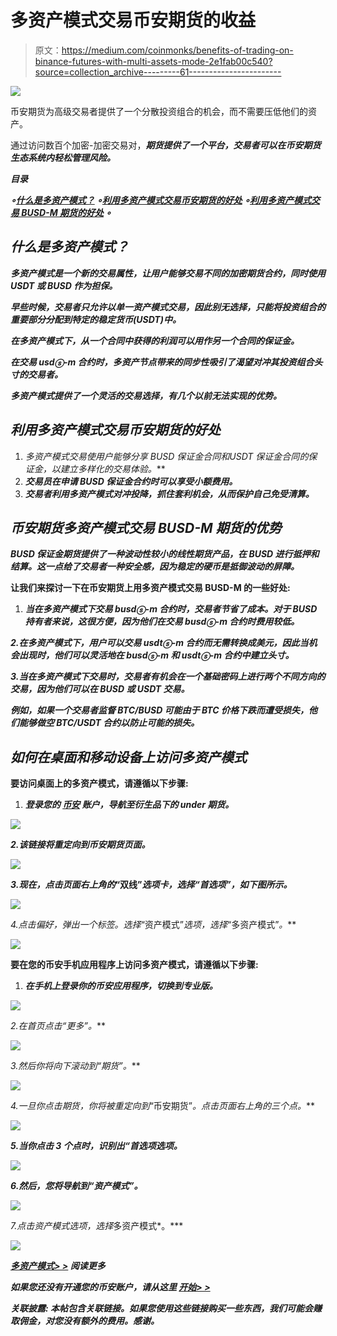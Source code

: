 # 多资产模式交易币安期货的收益

> 原文：<https://medium.com/coinmonks/benefits-of-trading-on-binance-futures-with-multi-assets-mode-2e1fab00c540?source=collection_archive---------61----------------------->

![](img/29e569e397496f7751bf88bb31574724.png)

币安期货为高级交易者提供了一个分散投资组合的机会，而不需要压低他们的资产。

通过访问数百个加密-加密交易对，[](https://accounts.binance.com/en/register?ref=431277160)***期货提供了一个平台，交易者可以在币安期货生态系统内轻松管理风险。***

*****目录*****

***∘[**什么是多资产模式？**](#084b) ***∘***[***利用多资产模式交易币安期货的好处***](#82af) ***∘***[***利用多资产模式交易 BUSD-M 期货的好处***](#f07c) ***∘******

## ***什么是多资产模式？***

***多资产模式是一个新的交易属性，让用户能够交易不同的加密期货合约，同时使用 USDT 或 BUSD 作为担保。***

***早些时候，交易者只允许以单一资产模式交易，因此别无选择，只能将投资组合的重要部分分配到特定的稳定货币(USDT)中。***

***在多资产模式下，从一个合同中获得的利润可以用作另一个合同的保证金。***

***在交易 usdⓢ-m 合约时，多资产节点带来的同步性吸引了渴望对冲其投资组合头寸的交易者。***

***多资产模式提供了一个灵活的交易选择，有几个以前无法实现的优势。***

## ***利用多资产模式交易币安期货的好处***

1.  ***多资产模式交易使用户能够分享 *BUSD 保证金合同*和*USDT 保证金合同*的保证金，以建立多样化的交易体验。***
2.  ***交易员在申请 BUSD 保证金合约时可以享受小额费用。***
3.  ***交易者利用多资产模式对冲投降，抓住套利机会，从而保护自己免受清算。***

## ***币安期货多资产模式交易 BUSD-M 期货的优势***

***BUSD 保证金期货提供了一种波动性较小的线性期货产品，在 BUSD 进行抵押和结算。这一点给了交易者一种安全感，因为稳定的硬币是抵御波动的屏障。***

******让我们来探讨一下在币安期货上用多资产模式交易 BUSD-M 的一些好处:******

1.  ***当在多资产模式下交易 busdⓢ-m 合约时，交易者节省了成本。对于 BUSD 持有者来说，这很方便，因为他们在交易 busdⓢ-m 合约时费用较低。***

***2.在多资产模式下，用户可以交易 usdtⓢ-m 合约而无需转换成美元，因此当机会出现时，他们可以灵活地在 busdⓢ-m 和 usdtⓢ-m 合约中建立头寸。***

***3.当在多资产模式下交易时，交易者有机会在一个基础密码上进行两个不同方向的交易，因为他们可以在 BUSD 或 USDT 交易。***

***例如，如果一个交易者监督 BTC/BUSD 可能由于 BTC 价格下跌而遭受损失，他们能够做空 BTC/USDT 合约以防止可能的损失。***

## ***如何在桌面和移动设备上访问多资产模式***

******要访问桌面上的多资产模式，请遵循以下步骤:******

1.  ***登录您的 [***币安***](https://accounts.binance.com/en/register?ref=431277160) 账户，导航至衍生品下的 under 期货。***

***![](img/931a8cf55d693608403dda0d573f29f4.png)***

***2.该链接将重定向到币安期货页面。***

***![](img/e86a1193b526427df51327356474f1b7.png)***

***3.现在，点击页面右上角的*“双线”*选项卡，选择“首选项”，如下图所示。***

***![](img/70576a8bc3b70d6e55b6714c26e0882a.png)***

***4.点击*偏好*，弹出一个标签。选择*“资产模式”*选项，选择*“多资产模式”*。***

***![](img/1e2a3ab81f01cc6ee065ec0eeece0332.png)***

******要在您的币安手机应用程序上访问多资产模式，请遵循以下步骤:******

1.  ***在手机上登录你的币安应用程序，切换到专业版。***

***![](img/d95c035cfebe6cf43b6328d616a2eddc.png)***

***2.在首页点击*“更多”*。***

***![](img/4441f51587a18449447b1e19b61f1444.png)***

***3.然后你将向下滚动到*“期货”*。***

***![](img/285dd7485f51d2c454b6162a739405b6.png)***

***4.一旦你点击*期货*，你将被重定向到*“币安期货”*。点击页面右上角的三个点。***

***![](img/eccef53d93eb2c3cfcf721bf9d5f14fd.png)***

***5.当你点击 3 个点时，识别出“*首选项*选项。***

***![](img/3099074804be7f202738a9b789b1ec9b.png)***

***6.然后，您将导航到“*资产模式*”。***

***![](img/08226968ca311bb842ff81e53bedb1e9.png)***

***7.点击*资产模式*选项，选择*多资产模式*。***

***![](img/be1c360d68164c52e50ed36dbe907bba.png)***

***[***多资产模式> >***](https://www.binance.com/en/blog/futures/how-to-use-the-multiassets-mode-to-trade-busdm-futures-421499824684902672?ref=431277160) 阅读更多***

***如果您还没有开通您的币安账户，请从这里 [***开始> >***](https://accounts.binance.com/en/register?ref=431277160)***

******关联披露:*** *本帖包含关联链接。如果您使用这些链接购买一些东西，我们可能会赚取佣金，对您没有额外的费用。感谢*。***